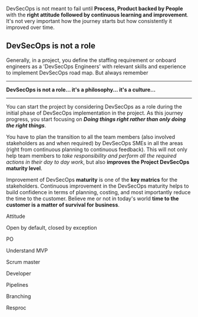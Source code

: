 DevSecOps is not meant to fail until **Process, Product backed by People** with the **right attitude followed by continuous learning and improvement**. It's not very important how the journey starts but how consistently it improved over time.


## DevSecOps is not a role
Generally, in a project, you define the staffing requirement or onboard engineers as a 'DevSecOps Engineers' with relevant skills and experience to implement DevSecOps road map. But always remember
***
**DevSecOps is not a role... it's a philosophy... it's a culture...**
***
You can start the project by considering DevSecOps as a role during the initial phase of DevSecOps implementation in the project.  As this journey progress, you start focusing on ***Doing things right rather than only doing the right things***.

You have to plan the transition to all the team members (also involved stakeholders as and when required) by DevSecOps SMEs in all the areas (right from continuous planning to continuous feedback). This will not only help team members to *take responsibility and perform all the required actions in their day to day work*, but also **improves the Project DevSecOps maturity level**.

Improvement of DevSecOps **maturity** is one of the **key matrics** for the stakeholders. Continuous improvement in the DevSecOps maturity helps to build confidence in terms of planning, costing, and most importantly reduce the time to the customer. Believe me or not in today's world **time to the customer is a matter of survival for business**.

Attitude



Open by default, closed by exception 

PO 

Understand MVP

Scrum master

Developer

Pipelines

Branching

Resproc

